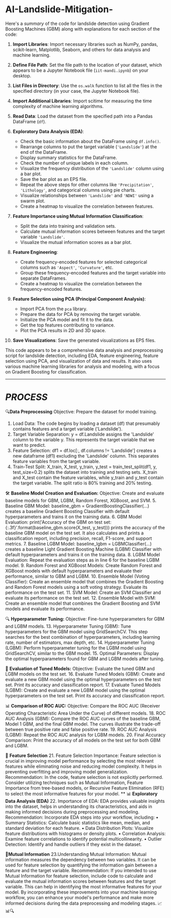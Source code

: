# AI-Landslide-Mitigation-
Here's a *summary* of the code for landslide detection using Gradient Boosting Machines (GBM) along with explanations for each section of the code:

1. **Import Libraries**: Import necessary libraries such as NumPy, pandas, scikit-learn, Matplotlib, Seaborn, and others for data analysis and machine learning.

2. **Define File Path**: Set the file path to the location of your dataset, which appears to be a Jupyter Notebook file (`iit-mandi.ipynb`) on your desktop.

3. **List Files in Directory**: Use the `os.walk` function to list all the files in the specified directory (in your case, the Jupyter Notebook file).

4. **Import Additional Libraries**: Import scitime for measuring the time complexity of machine learning algorithms.

5. **Read Data**: Load the dataset from the specified path into a Pandas DataFrame (`df`).

6. **Exploratory Data Analysis (EDA)**:
   - Check the basic information about the DataFrame using `df.info()`.
   - Rearrange columns to put the target variable (`'Landslide'`) at the end of the DataFrame.
   - Display summary statistics for the DataFrame.
   - Check the number of unique labels in each column.
   - Visualize the frequency distribution of the `'Landslide'` column using a bar plot.
   - Save the bar plot as an EPS file.
   - Repeat the above steps for other columns like `'Precipitation'`, `'Lithology'`, and categorical columns using pie charts.
   - Visualize relationships between `'Landslide'` and `'NDWI'` using a swarm plot.
   - Create a heatmap to visualize the correlation between features.

7. **Feature Importance using Mutual Information Classification**:
   - Split the data into training and validation sets.
   - Calculate mutual information scores between features and the target variable `'Landslide'`.
   - Visualize the mutual information scores as a bar plot.

8. **Feature Engineering**:
   - Create frequency-encoded features for selected categorical columns such as `'Aspect'`, `'Curvature'`, etc.
   - Group these frequency-encoded features and the target variable into separate DataFrames.
   - Create a heatmap to visualize the correlation between the frequency-encoded features.

9. **Feature Selection using PCA (Principal Component Analysis)**:
   - Import PCA from the `pca` library.
   - Prepare the data for PCA by removing the target variable.
   - Initialize the PCA model and fit it to the data.
   - Get the top features contributing to variance.
   - Plot the PCA results in 2D and 3D space.

10. **Save Visualizations**: Save the generated visualizations as EPS files.

This code appears to be a comprehensive data analysis and preprocessing script for landslide detection, including EDA, feature engineering, feature selection using PCA, and visualization of data and results. It also uses various machine learning libraries for analysis and modeling, with a focus on Gradient Boosting for classification.

--------------------------------------------------------------------------------------------------------------------------------------------------------------------------------------------------------------------
# ***PROCESS***

🔍**Data Preprocessing**
Objective: Prepare the dataset for model training.
1.	Load Data: The code begins by loading a dataset (df) that presumably contains features and a target variable ('Landslide').
2.	Target Variable Separation: y = df.Landslide assigns the 'Landslide' column to the variable y. This represents the target variable that we want to predict.
3.	Feature Selection: df1 = df.loc[:, df.columns != 'Landslide'] creates a new dataframe (df1) excluding the 'Landslide' column. This separates feature variables from the target variable.
4.	Train-Test Split: X_train, X_test, y_train, y_test = train_test_split(df1, y, test_size=0.2) splits the dataset into training and testing sets. X_train and X_test contain the feature variables, while y_train and y_test contain the target variable. The split ratio is 80% training and 20% testing.

🛠️ **Baseline Model Creation and Evaluation:**
Objective: Create and evaluate baseline models for GBM, LGBM, Random Forest, XGBoost, and SVM.
5.	Baseline GBM Model: baseline_gbm = GradientBoostingClassifier(...) creates a baseline Gradient Boosting Classifier with default hyperparameters and trains it on the training data.
6.	GBM Model Evaluation: print('Accuracy of the GBM on test set: {:.3f}'.format(baseline_gbm.score(X_test, y_test))) prints the accuracy of the baseline GBM model on the test set. It also calculates and prints a classification report, including precision, recall, F1-score, and support metrics.
7.	Baseline LGBM Model: baseline_lgbm = LGBMClassifier(...) creates a baseline Light Gradient Boosting Machine (LGBM) Classifier with default hyperparameters and trains it on the training data.
8.	LGBM Model Evaluation: Repeat the evaluation steps as in line 6 for the baseline LGBM model.
9.	Random Forest and XGBoost Models: Create Random Forest and XGBoost models with default hyperparameters and evaluate their performance, similar to GBM and LGBM.
10.	Ensemble Model (Voting Classifier): Create an ensemble model that combines the Gradient Boosting and Random Forest models using a soft voting strategy. Evaluate its performance on the test set.
11.	SVM Model: Create an SVM Classifier and evaluate its performance on the test set.
12.	Ensemble Model with SVM: Create an ensemble model that combines the Gradient Boosting and SVM models and evaluate its performance.

🔍 **Hyperparameter Tuning:**
Objective: Fine-tune hyperparameters for GBM and LGBM models.
13.	Hyperparameter Tuning (GBM): Tune hyperparameters for the GBM model using GridSearchCV. This step searches for the best combination of hyperparameters, including learning rate, number of estimators, max depth, etc.
14.	Hyperparameter Tuning (LGBM): Perform hyperparameter tuning for the LGBM model using GridSearchCV, similar to the GBM model.
15.	Optimal Parameters: Display the optimal hyperparameters found for GBM and LGBM models after tuning.

🔬 **Evaluation of Tuned Models:**
Objective: Evaluate the tuned GBM and LGBM models on the test set.
16.	Evaluate Tuned Models (GBM): Create and evaluate a new GBM model using the optimal hyperparameters on the test set. Print its accuracy and classification report.
17.	Evaluate Tuned Models (LGBM): Create and evaluate a new LGBM model using the optimal hyperparameters on the test set. Print its accuracy and classification report.

📊 **Comparison of ROC AUC:**
Objective: Compare the ROC AUC (Receiver Operating Characteristic Area Under the Curve) of different models.
18.	ROC AUC Analysis (GBM): Compare the ROC AUC curves of the baseline GBM, Model 1 GBM, and the final GBM model. The curves illustrate the trade-off between true positive rate and false positive rate.
19.	ROC AUC Analysis (LGBM): Repeat the ROC AUC analysis for LGBM models.
20.	Final Accuracy Comparison: Print the accuracy of all models on the test set for both GBM and LGBM.

🧐 **Feature Selection**
21. Feature Selection Importance: Feature selection is crucial in improving model performance by selecting the most relevant features while eliminating noise and reducing model complexity. It helps in preventing overfitting and improving model generalization.
Recommendation: In the code, feature selection is not explicitly performed. Consider utilizing techniques such as Mutual Information, Feature Importance from tree-based models, or Recursive Feature Elimination (RFE) to select the most informative features for your model.
**
 📊 **Exploratory Data Analysis (EDA)**
22. Importance of EDA: EDA provides valuable insights into the dataset, helps in understanding its characteristics, and aids in making informed decisions during preprocessing and modeling.
Recommendation: Incorporate EDA steps into your workflow, including:
•	Summary Statistics: Calculate basic statistics like mean, median, and standard deviation for each feature.
•	Data Distribution Plots: Visualize feature distributions with histograms or density plots.
•	Correlation Analysis: Examine feature correlations to identify potential multicollinearity.
•	Outlier Detection: Identify and handle outliers if they exist in the dataset.

🔄**Mutual Information**
23.Understanding Mutual Information: Mutual information measures the dependency between two variables. It can be used for feature selection by quantifying the information gain between a feature and the target variable.
Recommendation: If you intended to use Mutual Information for feature selection, include code to calculate and evaluate the mutual information scores between features and the target variable. This can help in identifying the most informative features for your model.
By incorporating these improvements into your machine learning workflow, you can enhance your model's performance and make more informed decisions during the data preprocessing and modeling stages. 📈📊🔍


